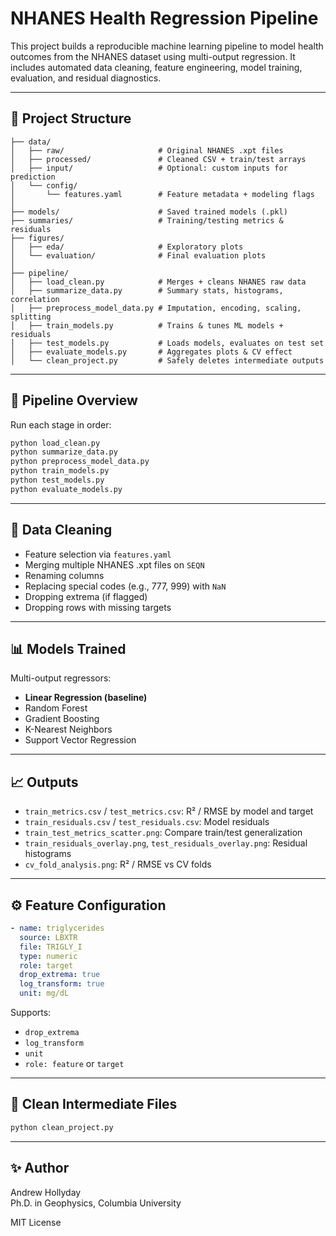 # NHANES Health Regression Pipeline

This project builds a reproducible machine learning pipeline to model health outcomes from the NHANES dataset using multi-output regression. It includes automated data cleaning, feature engineering, model training, evaluation, and residual diagnostics.

---

## 📁 Project Structure

```
├── data/
│   ├── raw/                     # Original NHANES .xpt files
│   ├── processed/               # Cleaned CSV + train/test arrays
│   ├── input/                   # Optional: custom inputs for prediction
│   └── config/
│       └── features.yaml        # Feature metadata + modeling flags
│
├── models/                      # Saved trained models (.pkl)
├── summaries/                   # Training/testing metrics & residuals
├── figures/
│   ├── eda/                     # Exploratory plots
│   └── evaluation/              # Final evaluation plots
│
├── pipeline/
│   ├── load_clean.py            # Merges + cleans NHANES raw data
│   ├── summarize_data.py        # Summary stats, histograms, correlation
│   ├── preprocess_model_data.py # Imputation, encoding, scaling, splitting
│   ├── train_models.py          # Trains & tunes ML models + residuals
│   ├── test_models.py           # Loads models, evaluates on test set
│   ├── evaluate_models.py       # Aggregates plots & CV effect
│   └── clean_project.py         # Safely deletes intermediate outputs
```

---

## 🚀 Pipeline Overview

Run each stage in order:

```bash
python load_clean.py
python summarize_data.py
python preprocess_model_data.py
python train_models.py
python test_models.py
python evaluate_models.py
```

---

## 🧼 Data Cleaning

- Feature selection via `features.yaml`
- Merging multiple NHANES .xpt files on `SEQN`
- Renaming columns
- Replacing special codes (e.g., 777, 999) with `NaN`
- Dropping extrema (if flagged)
- Dropping rows with missing targets

---

## 📊 Models Trained

Multi-output regressors:
- **Linear Regression (baseline)**
- Random Forest
- Gradient Boosting
- K-Nearest Neighbors
- Support Vector Regression

---

## 📈 Outputs

- `train_metrics.csv` / `test_metrics.csv`: R² / RMSE by model and target
- `train_residuals.csv` / `test_residuals.csv`: Model residuals
- `train_test_metrics_scatter.png`: Compare train/test generalization
- `train_residuals_overlay.png`, `test_residuals_overlay.png`: Residual histograms
- `cv_fold_analysis.png`: R² / RMSE vs CV folds

---

## ⚙️ Feature Configuration

```yaml
- name: triglycerides
  source: LBXTR
  file: TRIGLY_I
  type: numeric
  role: target
  drop_extrema: true
  log_transform: true
  unit: mg/dL
```

Supports:
- `drop_extrema`
- `log_transform`
- `unit`
- `role: feature` or `target`

---

## 🧼 Clean Intermediate Files

```bash
python clean_project.py
```

---

## ✨ Author

Andrew Hollyday  
Ph.D. in Geophysics, Columbia University

MIT License